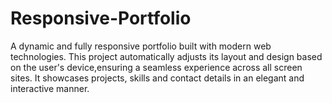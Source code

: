 # Responsive-Portfolio
A dynamic and fully responsive portfolio built with modern
web technologies. This project automatically adjusts its layout
and design based on the user's device,ensuring a
seamless experience across all screen sites.
It showcases projects, skills and contact details in an elegant and interactive manner.
